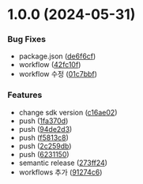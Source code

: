 # 1.0.0 (2024-05-31)


### Bug Fixes

* package.json ([de6f6cf](https://github.com/rolroralra/gradle-version-catalog/commit/de6f6cf4e6b15d6805c2a7a92597c9e76538d99f))
* workflow ([42fc10f](https://github.com/rolroralra/gradle-version-catalog/commit/42fc10f694f3c0b4c1ac2355ce4ecb50ddea5eee))
* workflow 수정 ([01c7bbf](https://github.com/rolroralra/gradle-version-catalog/commit/01c7bbf97800089e066b9d93fb12b4e7a2a419a9))


### Features

* change sdk version ([c16ae02](https://github.com/rolroralra/gradle-version-catalog/commit/c16ae02b382f17aa9f1672398d5a80eb9461b694))
* push ([1fa370d](https://github.com/rolroralra/gradle-version-catalog/commit/1fa370d019e5e175dc57cb1bba2ecab7c578cb03))
* push ([94de2d3](https://github.com/rolroralra/gradle-version-catalog/commit/94de2d3799cba6a42e295a177be196bac1d6711c))
* push ([f5813c8](https://github.com/rolroralra/gradle-version-catalog/commit/f5813c8437835bc61e801ac709ae4d6727e8f723))
* push ([2c259db](https://github.com/rolroralra/gradle-version-catalog/commit/2c259dba2af544b63f1a1dc212f94d56c78a66c3))
* push ([6231150](https://github.com/rolroralra/gradle-version-catalog/commit/6231150ba22eb6d067b8bc3cb073e4d134bc7ab9))
* semantic release ([273ff24](https://github.com/rolroralra/gradle-version-catalog/commit/273ff24a7a1891170022c23a1b367efeab1431b6))
* workflows 추가 ([91274c6](https://github.com/rolroralra/gradle-version-catalog/commit/91274c6377bd611831a29fa9dc5924a44f1d92ae))
